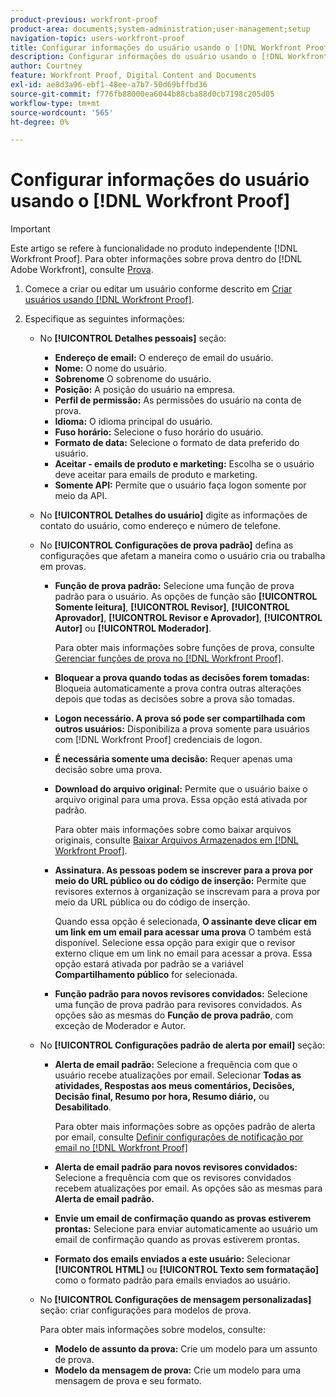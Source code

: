 ```yaml
---
product-previous: workfront-proof
product-area: documents;system-administration;user-management;setup
navigation-topic: users-workfront-proof
title: Configurar informações do usuário usando o [!DNL Workfront Proof]
description: Configurar informações do usuário usando o [!DNL Workfront Proof]
author: Courtney
feature: Workfront Proof, Digital Content and Documents
exl-id: ae8d3a96-ebf1-48ee-a7b7-50d69bffbd36
source-git-commit: f776fb88000ea6044b88cba88d0cb7198c205d05
workflow-type: tm+mt
source-wordcount: '565'
ht-degree: 0%

---
```


# Configurar informações do usuário usando o [!DNL Workfront Proof]

>[!IMPORTANT]
>
>Este artigo se refere à funcionalidade no produto independente [!DNL Workfront Proof]. Para obter informações sobre prova dentro do [!DNL Adobe Workfront], consulte [Prova](../../../review-and-approve-work/proofing/proofing.md).

1. Comece a criar ou editar um usuário conforme descrito em [Criar usuários usando [!DNL Workfront Proof]](../../../workfront-proof/wp-mnguserscontacts/users/create-users.md).
1. Especifique as seguintes informações:

   * No **[!UICONTROL Detalhes pessoais]** seção:

      * **Endereço de email:** O endereço de email do usuário.
      * **Nome:** O nome do usuário.
      * **Sobrenome** O sobrenome do usuário.
      * **Posição:** A posição do usuário na empresa.
      * **Perfil de permissão:** As permissões do usuário na conta de prova.
      * **Idioma:** O idioma principal do usuário.
      * **Fuso horário:** Selecione o fuso horário do usuário.
      * **Formato de data:** Selecione o formato de data preferido do usuário.
      * **Aceitar - emails de produto e marketing:** Escolha se o usuário deve aceitar para emails de produto e marketing.
      * **Somente API:** Permite que o usuário faça logon somente por meio da API.

   * No **[!UICONTROL Detalhes do usuário]** digite as informações de contato do usuário, como endereço e número de telefone.
   * No **[!UICONTROL Configurações de prova padrão]** defina as configurações que afetam a maneira como o usuário cria ou trabalha em provas.

      * **Função de prova padrão:** Selecione uma função de prova padrão para o usuário. As opções de função são **[!UICONTROL Somente leitura]**, **[!UICONTROL Revisor]**, **[!UICONTROL Aprovador]**, **[!UICONTROL Revisor e Aprovador]**, **[!UICONTROL Autor]** ou **[!UICONTROL Moderador]**.

        Para obter mais informações sobre funções de prova, consulte [Gerenciar funções de prova no [!DNL Workfront Proof]](../../../workfront-proof/wp-work-proofsfiles/share-proofs-and-files/manage-proof-roles.md).

      * **Bloquear a prova quando todas as decisões forem tomadas:** Bloqueia automaticamente a prova contra outras alterações depois que todas as decisões sobre a prova são tomadas.
      * **Logon necessário. A prova só pode ser compartilhada com outros usuários:** Disponibiliza a prova somente para usuários com [!DNL Workfront Proof] credenciais de logon.
      * **É necessária somente uma decisão:** Requer apenas uma decisão sobre uma prova.
      * **Download do arquivo original:** Permite que o usuário baixe o arquivo original para uma prova. Essa opção está ativada por padrão.

        Para obter mais informações sobre como baixar arquivos originais, consulte [Baixar Arquivos Armazenados em [!DNL Workfront Proof]](../../../workfront-proof/wp-work-proofsfiles/manage-your-work/download-files-stored.md).

        <!--      
        <li data-mc-conditions="QuicksilverOrClassic.Draft mode"><strong>Public sharing. The proof can be shared via a public URL or embedded code:</strong>Enables the user to share proofs via a public URL or embed code.<br>This option is enabled by default but is not available if the&nbsp;<strong>Login required</strong>option is selected.<br>For more information on sharing proofs, see "<a href="../../../workfront-proof/wp-work-proofsfiles/share-proofs-and-files/share-public-url.md" class="MCXref xref" xrefformat="{para}">Share the Public URL in Workfront Proof</a>."</li>      
        -->

      * **Assinatura. As pessoas podem se inscrever para a prova por meio do URL público ou do código de inserção:** Permite que revisores externos à organização se inscrevam para a prova por meio da URL pública ou do código de inserção.

        Quando essa opção é selecionada, **O assinante deve clicar em um link em um email para acessar uma prova** O também está disponível. Selecione essa opção para exigir que o revisor externo clique em um link no email para acessar a prova.
Essa opção estará ativada por padrão se a variável **Compartilhamento público** for selecionada.

      * **Função padrão para novos revisores convidados:** Selecione uma função de prova padrão para revisores convidados. As opções são as mesmas do **Função de prova padrão**, com exceção de Moderador e Autor.

   * No **[!UICONTROL Configurações padrão de alerta por email]** seção:

      * **Alerta de email padrão:** Selecione a frequência com que o usuário recebe atualizações por email. Selecionar **Todas as atividades, Respostas aos meus comentários, Decisões, Decisão final, Resumo por hora, Resumo diário,** ou **Desabilitado**.

        Para obter mais informações sobre as opções padrão de alerta por email, consulte [Definir configurações de notificação por email no [!DNL Workfront Proof]](../../../workfront-proof/wp-emailsntfctns/email-alerts/config-email-notification-settings-wp.md)

      * **Alerta de email padrão para novos revisores convidados:** Selecione a frequência com que os revisores convidados recebem atualizações por email. As opções são as mesmas para **Alerta de email padrão.**

      * **Envie um email de confirmação quando as provas estiverem prontas:** Selecione para enviar automaticamente ao usuário um email de confirmação quando as provas estiverem prontas.
      * **Formato dos emails enviados a este usuário:** Selecionar **[!UICONTROL HTML]** ou **[!UICONTROL Texto sem formatação]** como o formato padrão para emails enviados ao usuário.

   * No **[!UICONTROL Configurações de mensagem personalizadas]** seção: criar configurações para modelos de prova.

     Para obter mais informações sobre modelos, consulte:

      * **Modelo de assunto da prova:** Crie um modelo para um assunto de prova.
      * **Modelo da mensagem de prova:** Crie um modelo para uma mensagem de prova e seu formato.
